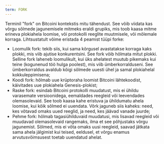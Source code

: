 ```yaml
---
term: FORK
---
```


Terminil "fork" on Bitcoini kontekstis mitu tähendust. See võib viidata kas võrgu sõlmede jagunemisele mitmeks eraldi grupiks, mis toob kaasa mitme erineva plokiahela loomise, või protokolli reeglite muutmisele, või mõlemale korraga. Lihtsustatult võime eristada 4 peamist tüüpi forke:
* Loomulik fork: tekib siis, kui sama kõrgusel avastatakse korraga kaks plokki, mis viib ajutise konkurentsini. See fork võib hõlmata mitut plokki. Selline fork laheneb loomulikult, kui üks ahelatest muutub pikemaks kui teine (kogunenud töö hulga poolest), mis viib ümberkorralduseni. See ümberkorraldus avaldub kõigi sõlmede uuesti ühel ja samal plokiahelal kokkuleppimisena;
* Koodi fork: hõlmab uue krüptoraha loomist Bitcoini lähtekoodist, käivitades uue plokiahela Genesis-plokist;
* Raske fork: esindab Bitcoini protokolli muudatust, mis ei ühildu varasemate versioonidega, eemaldades reegleid või leevendades olemasolevaid. See toob kaasa kahe eristuva ja ühildumatu ahela loomise, kui kõik sõlmed ei uuendata. Võrk jaguneb siis kaheks: need, kes võtavad omaks uued reeglid, ja need, kes jäävad vanade juurde;
* Pehme fork: hõlmab tagasiühilduvaid muudatusi, mis lisavad reegleid või muudavad olemasolevaid rangemaks, ilma et see põhjustaks võrgu jagunemist. Sõlmed, mis ei võta omaks uusi reegleid, saavad jätkata sama ahela jälgimist kui teised, eeldusel, et võrgu enamus arvutusvõimsusest toetab uuendatud ahelat.